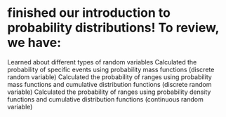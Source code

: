 # finished our introduction to probability distributions! To review, we have:

Learned about different types of random variables
Calculated the probability of specific events using probability mass functions (discrete random variable)
Calculated the probability of ranges using probability mass functions and cumulative distribution functions (discrete random variable)
Calculated the probability of ranges using probability density functions and cumulative distribution functions (continuous random variable)